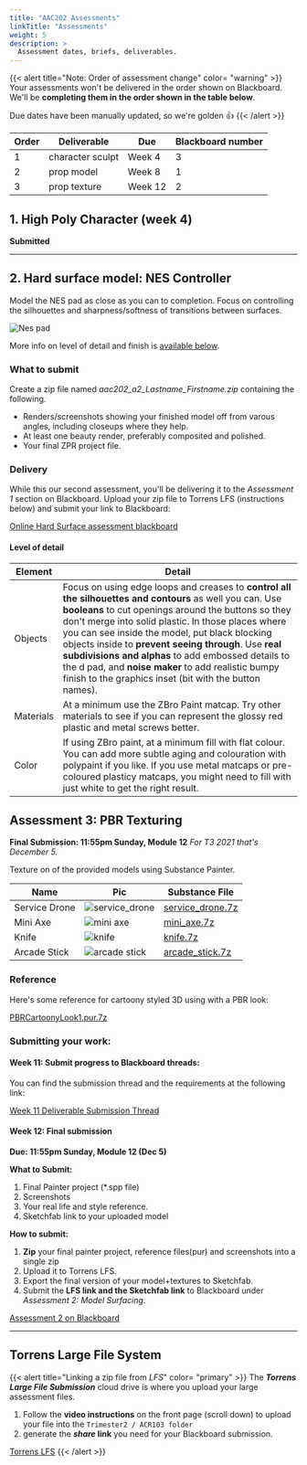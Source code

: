 ```yaml
---
title: "AAC202 Assessments"
linkTitle: "Assessments"
weight: 5
description: >
  Assessment dates, briefs, deliverables.
---
```


{{< alert title="Note: Order of assessment change" color= "warning" >}}
Your assessments won't be delivered in the order shown on Blackboard. We'll be **completing them in the order shown in the table below**.  

Due dates have been manually updated, so we're golden 👍
{{< /alert >}}

Order  | Deliverable       | Due     | Blackboard number
---    | ---               | ---     | ---
1      | character sculpt  | Week 4  | 3
2      | prop model        | Week 8  | 1
3      | prop texture      | Week 12  | 2


## 1. High Poly Character (week 4)

**Submitted**

<!-- 
**Create a bust from an existing 2D concept:**  
1. Select one of the heads from the concept art [below](#concepts)  
2. Starting with a clean copy of the provided base mesh, sculpt a high quality, polypainted 3D model of the character. Draw on what you've learned in your first attempt plus your week 3 ZBrush class (polypaint, merging, dynamesh).
3. **Progress Delivery:** Before your **Module 3 review** session, show your progress [in the week 3 forum thread](https://torrens.blackboard.com/webapps/discussionboard/do/message?action=list_messages&course_id=_115852_1&nav=discussion_board_entry&conf_id=_246176_1&forum_id=_1064202_1&message_id=_2874224_1) provided by your lecturer. Your participation and display of process **is worth 30% of total marks** for this assessment..
4. **Final Delivery:** Deliver your final ZBrush project and renders at the end of **Module 4** for the **remaining 70%** as described below.

{{< alert title="Final (Module 4) Delivery" color= "primary" >}}

**Elements:**  
1. Your final **ZPR file**  
2. **Renders** (`shift+r`) of your character from multiple angles, with polypaint on.  
   * **Side, front, back** (with perspective enabled: press `p`)  
   * A **beauty render 3/4 angle** to show off the character. You can polish it a bit in photoshop.  
   * Don't have the character tiny in the middle of the canvas. Move zbrush to your largest screen and have the character take up most of the canvas.  

**Zipping and delivering:**  
1. Put your beauty render, other ZB screenshots and your final ZPR file in a folder.  
2. **Rename that folder** `AAC202_A1_Lastname_Firstname` and archive it with zip or 7zip.  
3. The file is likely large, so use the Torrens LFS to upload it. If you haven't used it, instructions are at [the end of this page](#torrens-large-file-system).   
4. Submit on Blackboard under **Assessment 3** (Character model)
{{< /alert >}}  

<a class="btn btn-lg btn-primary mr-3 mb-4" href="https://torrens.blackboard.com/webapps/blackboard/content/listContentEditable.jsp?content_id=_10055547_1&course_id=_115852_1" target="_blank">Online Students: Submit Character Assessment<i class="fas fa-arrow-alt-circle-right ml-2"></i></a>


### Concepts  
Choose one of the concepts below, or click one and visit Patri Balanovsky's page to pick another **from the same artstation page** (not all of his artstation content). Be careful not to pick one that requires extra meshes (hair, horns, eyepatches) if you're not confident creating new meshes. Don't stretch the head to support large horns, hair etc.  

{{< imgproc "patri-balanovsky-alien-faces-5" Resize "600x" Link "https://www.artstation.com/artwork/n6X1r" >}}
faces-5
{{< /imgproc >}}

{{< imgproc "patri-balanovsky-alien-faces-8" Resize "600x" Link "https://www.artstation.com/artwork/n6X1r" >}}
faces-8
{{< /imgproc >}}

{{< imgproc "patri-balanovsky-alien-faces-12" Resize "600x" Link "https://www.artstation.com/artwork/n6X1r" >}}
faces-12
{{< /imgproc >}}

### Some polishing ideas:
  * Cropping to a nice composition
  * Warming/cooling shadows, maybe improving the contrast
  * Adding rim light  
  * Adding gloss/specular hilight/shine to some elements
  * Painting in eyelashes and eyebrows that you didn't have geometry for

-->

---

## 2. Hard surface model: NES Controller   


Model the NES pad as close as you can to completion. Focus on controlling the silhouettes and sharpness/softness of transitions between surfaces.  

![Nes pad](nes_pad.jpg)

More info on level of detail and finish is [available below](#level-of-detail).

### What to submit

Create a zip file named *aac202_a2_Lastname_Firstname.zip* containing the following.

* Renders/screenshots showing your finished model off from varous angles, including closeups where they help.
* At least one beauty render, preferably composited and polished.
* Your final ZPR project file.

### Delivery

While this our second assessment, you'll be delivering it to the *Assessment 1* section on Blackboard.  Upload your zip file to Torrens LFS (instructions below) and submit your link to Blackboard:

<a class="btn btn-lg btn-primary mr-3 mb-4" href="https://torrens.blackboard.com/webapps/blackboard/content/listContentEditable.jsp?content_id=_10055545_1&course_id=_115852_1" target="_blank">Online Hard Surface assessment blackboard<i class="fas fa-arrow-alt-circle-right ml-2"></i></a>

#### Level of detail

Element       | Detail
---- | ----
Objects | Focus on using edge loops and creases to **control all the silhouettes and contours** as well you can. Use **booleans** to cut openings around the buttons so they don't merge into solid plastic. In those places where you can see inside the model, put black blocking objects inside to **prevent seeing through**. Use **real subdivisions and alphas** to add embossed details to the d pad, and **noise maker** to add realistic bumpy finish to the graphics inset (bit with the button names). 
Materials | At a minimum use the ZBro Paint matcap. Try other materials to see if you can represent the glossy red plastic and metal screws better. 
Color | If using ZBro paint, at a minimum fill with flat colour. You can add more subtle aging and colouration with polypaint if you like. If you use metal matcaps or pre-coloured plasticy matcaps, you might need to fill with just white to get the right result.



## Assessment 3: PBR Texturing

**Final Submission: 11:55pm Sunday, Module 12** 
*For T3 2021 that's December 5.*

Texture on of the provided models using Substance Painter.

Name | Pic | Substance File 
---- | ---- | ----
Service Drone | ![service_drone](service_drone.png) | [service_drone.7z](https://laureateaus-my.sharepoint.com/:u:/g/personal/daniel_mcgillick_torrens_edu_au/ESXh4gp2iJFFh9dLbNnYjzQBcArqiT2OAQvl9KWQGmbrRA?e=P7a6xz)
Mini Axe | ![mini axe](mini_axe.png) | [mini_axe.7z](https://laureateaus-my.sharepoint.com/:u:/g/personal/daniel_mcgillick_torrens_edu_au/EWhxYg7NmZdPh7KgPYHbdlkBOaJsUuUIa6EtRoPqywDvzw?e=dBlWxO)
Knife | ![knife](knife.png) | [knife.7z](https://laureateaus-my.sharepoint.com/:u:/g/personal/daniel_mcgillick_torrens_edu_au/ESwqpRmQvNNOjqrgkizkBk0BlHujqs_HVOlJoG9drjwX9A?e=DLMBho)
Arcade Stick | ![arcade stick](arcade_stick.png) | [arcade_stick.7z](https://laureateaus-my.sharepoint.com/:u:/g/personal/daniel_mcgillick_torrens_edu_au/ER_K_UxRxOdBqUDZFWVbBzwBlrSSWW8zO-r_5ojKb7IFQA?e=OKKpYR)
  
### Reference   
Here's some reference for cartoony styled 3D using with a PBR look:

<a class="btn btn-lg btn-primary mr-3 mb-4" href="https://laureateaus-my.sharepoint.com/:u:/g/personal/daniel_mcgillick_torrens_edu_au/ERA4hias9nhIhR7BR7gRS-wBxOEJcPHfESPt26k3y8Qayg?e=hiFZFO" target="_blank">PBRCartoonyLook1.pur.7z<i class="fas fa-arrow-alt-circle-right ml-2"></i></a> 

### Submitting your work:

#### Week 11: Submit progress to Blackboard threads:

You can find the submission thread and the requirements at the following link:

[Week 11 Deliverable Submission Thread](https://torrens.blackboard.com/webapps/discussionboard/do/message?action=list_messages&course_id=_115852_1&nav=discussion_board_entry&conf_id=_246176_1&forum_id=_1064210_1&message_id=_2948345_1)


#### Week 12: Final submission 

**Due: 11:55pm Sunday, Module 12 (Dec 5)** 

**What to Submit:**
1. Final Painter project (*.spp file)
2. Screenshots 
3. Your real life and style reference.
4. Sketchfab link to your uploaded model

**How to submit:**
1. **Zip** your final painter project, reference files(pur) and screenshots into a single zip
2. Upload it to Torrens LFS. 
3. Export the final version of your model+textures to Sketchfab.
4. Submit the **LFS link and the Sketchfab link** to Blackboard under *Assessment 2: Model Surfacing*.

[Assessment 2 on Blackboard](https://torrens.blackboard.com/webapps/blackboard/content/listContentEditable.jsp?content_id=_10055546_1&course_id=_115852_1)


<!--

For Assessment 1 you'll create a **high detail, normal mapped** prop using **techniques shown in class** and developed at home. These will include subdivision modeling, normal mapping and PBR textures.

<a class="btn btn-lg btn-primary mr-3 mb-4" href="https://laureate-au.blackboard.com/webapps/blackboard/content/listContentEditable.jsp?content_id=_9223157_1&course_id=_94273_1" target="_blank">A1 submission and brief on Blackboard<i class="fas fa-arrow-alt-circle-right ml-2"></i></a>

You'll be **targeting an environment concept** provided in the Week 1 notes, and **working to a style** provided there:
[Assessment 1 in Week 1 Notes](../week5/#assessment-1-high-detail-props)

There are deliverables for **week 1**, **week 2** and **week 4**.

### Week 5: Concept, style, tutorials
**Select** a prop to model, share your choice. Choose style reference, watch and take notes on subdivision modeling videos. Follow the link for details and to submit your work:

NEEDS UPDATING

<a class="btn btn-lg btn-primary mr-3 mb-4" href="https://laureate-au.blackboard.com/webapps/discussionboard/do/message?action=list_messages&course_id=_94273_1&nav=discussion_board_entry&conf_id=_170634_1&forum_id=_902732_1&message_id=_2295833_1" target="_blank">A1 Week 1 Submissions<i class="fas fa-arrow-alt-circle-right ml-2"></i></a>

### Week 6: Assessing, drafting, modelling.

**Assessing** style, **drafting** your topology, **modelling** your prop. You'll share the results with your classmates and offer eachother **feedback**. Follow the link to the discussion forum for details and to submit your work:

NEEDS UPDATING
<a class="btn btn-lg btn-primary mr-3 mb-4" href="https://laureate-au.blackboard.com/webapps/discussionboard/do/message?action=list_messages&course_id=_94273_1&nav=discussion_board_entry&conf_id=_170634_1&forum_id=_902733_1&message_id=_2278364_1" target="_blank">A1 Week 2 Submissions<i class="fas fa-arrow-alt-circle-right ml-2"></i></a>

-->

<!--

#### Work to do  

Copy the concept image into a new file and:  
  1. Add notes/drawings to the concept of the prop to **plan style**
  2. Add notes and draw over a duplicate of the concept to plan your **topology**
 
**Model** your prop :
  1. **Block in** the model (in pieces) with:   
      * dynamic silhouettes considered   
      * topology that won't cause problems for subdivisions  
  2. Then use edges and creases to create **bevelling/rounding** and smooth shapes.  
  3. **Refine** your model, add details.
  
#### Process images due TUESDAY by end of day:

1. Add a reply to [the discussion here](https://laureate-au.blackboard.com/webapps/discussionboard/do/message?action=list_messages&course_id=_89547_1&nav=discussion_board_entry&conf_id=_152757_1&forum_id=_866554_1&message_id=_2100660_1), containing:
    * **1 image** of the concept with your notes/drawings planning style and topology solutions
    * **2+ images** of your model with smooth preview off (press `1`)
    * **2+ images** of your model with smooth preview on (press `3`)
    * **1 image** of your model with all parts selected and the **outliner** visible (to see your objects and their naming)
  
{{< alert title="Image qualities" color= "secondary" >}}
> All images should have plenty of resolution (at least **1024x768** and preferably higher). Deliver as 24bit PNGs or JPGs of 85% or greater quality.  
> 
> Screenshots of the model in Maya:
> * Have shaded view, wireframe on shaded and ambient occlusion enabled
> * Use camera angles that show off the model and also the geometry you used to achieve the right smoothed forms.
> * Are from a viewport that is large and with the model zoomed large within it, producing clear images. No tiny thumbnails.
{{< /alert >}}
  
#### Comments due WEDNESDAY, before class (3pm)
Comment on two other students work, offering well thought out feedback:
1. In matching capturing the concepts and matching the 3D style what did they do well?
2. What changes/additions might improve the model?

-->

<!--
### Week 8 submission details

**Delivery:**
1. Create a folder for your final deliverables. Call it `Firstname_Lastname_A1Final_AAC202`
2. Copy into the folder:
    * Your **final maya scene file**. In your scenes folder, find your latest `.ma` or `.mb` file. This contains your final `_game` and `_subd` meshes.
    * The **renders and screenshots** described below
3. Zip up the folder and submit the `Firstname_Lastname_A1Final_AAC202.zip` file to the [assessment 1 page on blackboard](https://laureate-au.blackboard.com/webapps/blackboard/content/listContentEditable.jsp?content_id=_8989774_1&course_id=_89547_1)

**Images Required:**
**Normal Mapped Renders**  
Screenshots of your normal mapped prop in Substance Painter (as shown in week4 baking video). Bake your textures at 2048 and turn on 4x4 anti aliasing.

**Hero shots** Pick a camera angle and lighting that shows your model at its best. Then screenshot once with wireframes on, once with them off (also in baking video)
**3/4 isometric** shot. From 45 degree vantage points as seen below
**Detail shots**. A few closer in shots of your details, showing how the normal mapping worked out.

{{< imgproc isometric_angle_rgbfumes Resize "300x">}}
Isometric projection.
{{< /imgproc >}}

Deliver **PNG24 files** or jpgs of at least 85% (8.5/10) compression quality.

<a class="btn btn-lg btn-primary mr-3 mb-4" href="../week4/#baking-your-model-in-painter">Back to Week 4 Baking<i class="fas fa-arrow-alt-circle-right ml-2"></i>
</a>

-->

<!--

---


## Assessment 3: High Poly Environments

Team of two: Work as Stone Mason (building a wharf) and Carpenter (building the wooden pier).
Individual: Pick one role or the other.


LINKS NEED UPDATING 

First, the [view the pdf brief on Blackboard](https://laureate-au.blackboard.com/bbcswebdav/pid-8989823-dt-content-rid-18209833_1/xid-18209833_1)

You will model the stone wharf or wooden pier in the concept art found in week 9's lecture notes

<a class="btn btn-lg btn-primary mr-3 mb-4" href="../week9/#assessment-3-rock-n-wood" target="_blank">Concept in Week 9 Notes<i class="fas fa-arrow-alt-circle-right ml-2"></i></a>

### Deliverable 1:
Images, answers to questions, comments on classmates work in the discussions for:
  * [week 9](https://laureate-au.blackboard.com/webapps/discussionboard/do/message?action=list_messages&course_id=_89547_1&nav=discussion_board_entry&conf_id=_152757_1&forum_id=_866561_1&message_id=_2243100_1) and  
  * [week 10](https://laureate-au.blackboard.com/webapps/discussionboard/do/message?action=list_messages&course_id=_89547_1&nav=discussion_board_entry&conf_id=_152757_1&forum_id=_866562_1&message_id=_2100668_1)   
  
  **Deliverables and guidelines** are in the **first post** in each thread.

### Deliverable 2:  

Watch the step-by-step tutorial provided in the [finishing section of the week 12 notes](https://dmdocs.netlify.app/torrens/aac202/week12/#finishing). Create the required work, and submit the LFS file link on Blackboard.

<a class="btn btn-lg btn-primary mr-3 mb-4" href="https://laureate-au.blackboard.com/webapps/blackboard/content/listContentEditable.jsp?content_id=_8989776_1&course_id=_89547_1" target="_blank">Final A3 Submission on Blackboard<i class="fas fa-arrow-alt-circle-right ml-2"></i></a>

{{< alert title="Submitting Your Files" color= "primary" >}}
1. Put your beauty render, other ZB screenshots (described below) and your final ZPR file in a folder.
2. **Rename that folder** `AAC202_A3_Lastname_Firstname`, zip it up.
3. Use the Torrens LFS to upload it (instructions at bottom of page).
4. Submit the link on the Blackboard submission page.
{{< /alert >}}

**Images**
1. Using orb's method of rendering and then compositing in photoshop, **produce one final beauty render** of your model from what you feel is the best angle to show it off. Make sure it's not tiny on screen, we need resolution.
   - I'd first investigate if the angle in the concept art is best, it may well be. 
   - Export the image from photoshop (File - Export - Export As) as a 24 bit png.
2. Take some screenshots of renders done within zbrush (shift-r) as well, showing off your work from various angles/zoom. **No more than 4** screenshots.
-->

---

## Torrens Large File System

{{< alert title="Linking a zip file from _LFS_" color= "primary" >}}
The **_Torrens Large File Submission_** cloud drive is where you upload your large assessment files. 

1. Follow the **video instructions** on the front page (scroll down) to upload your file into the `Trimester2 / ACR103 folder`  
2. generate the **_share_ link** you need for your Blackboard submission.  
  
<a class="btn btn-lg btn-primary mr-3 mb-4" href="https://lfs.torrens.edu.au" target="_blank">Torrens LFS<i class="fas fa-arrow-alt-circle-right ml-2"></i></a>
{{< /alert >}}

